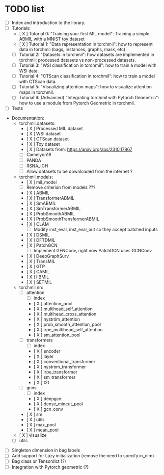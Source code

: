 # TODO list

- [ ] Index and introduction to the library.
- [ ] Tutorials:
    - [ X ] Tutorial 0: "Training your first MIL model": Training a simple ABMIL with a MNIST toy dataset
    - [ X ] Tutorial 1: "Data representation in torchmil": how to represent data in torchmil (bags, instances, graphs, mask, etc)
    - [ ] Tutorial 2: "Datasets in torchmil": how datasets are implemented in torchmil: processed datasets vs non-processed datasets. 
    - [ ] Tutorial 3: "WSI classification in torchmil": how to train a model with WSI data.
    - [ ] Tutorial 4: "CTScan classification in torchmil": how to train a model with CTScan data.
    - [ ] Tutorial 5: "Visualizing attention maps": how to visualize attention maps in torchmil.
    - [ ] Tutorial 6: (Advanced) "Integrating torchmil with Pytorch Geometric": how to use a module from Pytorch Geometric in torchmil.
- [ ] Tests
- Documentation:
    - torchmil.datasets:
        - [ X ] Processed MIL dataset
        - [ X ] WSI dataset
        - [ X ] CTScan dataset
        - [ X ] Toy dataset
        - [ X ] Datasets from: https://arxiv.org/abs/2310.17867
        - [   ] Camelyon16
        - [   ] PANDA   
        - [   ] RSNA_ICH
        - [ ] Allow datasets to be downloaded from the internet ?
    - torchmil.models:
        - [ X ] mil_model
        - [ ] Remove criterion from models ???
        - [ X ] ABMIL
        - [ X ] TransformerABMIL
        - [ X ] SmABMIL
        - [ X ] SmTransformerABMIL
        - [ X ] ProbSmoothABMIL
        - [ X ] ProbSmoothTransformerABMIL
        - [ X ] CLAM
            - [  ] Modify inst_eval, inst_eval_out so they accept batched inputs
        - [ X ] DSMIL
        - [ X ] DFTDMIL
        - [ X ] PatchGCN
            - [ ] Implement GENConv, right now PatchGCN uses GCNConv
        - [ X ] DeepGraphSurv
        - [ X ] TransMIL
        - [ X ] GTP
        - [ X ] CAMIL
        - [ X ] IIBMIL
        - [ X ] SETMIL
    - torchmil.nn:
        - [ ] attention
            - [ ] index
            - [ X ] attention_pool
            - [ X ] multihead_self_attention
            - [ X ] multihead_cross_attention
            - [ X ] nyström_attention
            - [ X ] prob_smooth_attention_pool
            - [ X ] irpe_multihead_self_attention
            - [ X ] sm_attention_pool
        - [ ] transformers
            - [ ] index
            - [ X ] encoder
            - [ X ] layer
            - [ X ] conventional_transformer
            - [ X ] nystrom_transformer
            - [ X ] irpe_transformer
            - [ X ] sm_transformer
            - [ X ] t2t
        - [ ] gnns
            - [ ] index
            - [ X ] deepgcn
            - [ X ] dense_mincut_pool
            - [ X ] gcn_conv
        - [ X ] sm
        - [ X ] utils
        - [ X ] max_pool
        - [ X ] mean_pool 
    - [ X ] visualize
    - [ ] utils
- [ ] Singleton dimension in bag labels
- [ ] Add support for Lazy initialization (remove the need to specify in_dim)
- [ ] Bag class or Tensordict (?)
- [ ] Integration with Pytorch geometric (?)
